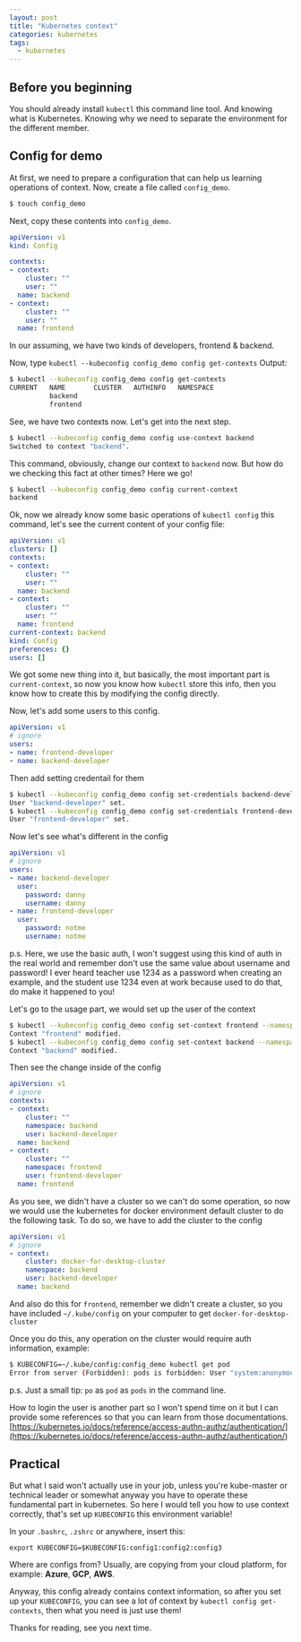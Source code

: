 ```yaml
---
layout: post
title: "Kubernetes context"
categories: kubernetes
tags:
  - kubernetes
---
```


## Before you beginning

You should already install `kubectl` this command line tool.
And knowing what is Kubernetes.
Knowing why we need to separate the environment for the different member.

## Config for demo

At first, we need to prepare a configuration that can help us learning operations of context.
Now, create a file called `config_demo`.

```bash
$ touch config_demo
```

Next, copy these contents into `config_demo`.

```yaml
apiVersion: v1
kind: Config

contexts:
- context:
    cluster: ""
    user: ""
  name: backend
- context:
    cluster: ""
    user: ""
  name: frontend
```

In our assuming, we have two kinds of developers, frontend & backend.

Now, type `kubectl --kubeconfig config_demo config get-contexts`
Output:
```bash
$ kubectl --kubeconfig config_demo config get-contexts
CURRENT   NAME       CLUSTER   AUTHINFO   NAMESPACE
          backend
          frontend
```

See, we have two contexts now. Let's get into the next step.
```bash
$ kubectl --kubeconfig config_demo config use-context backend
Switched to context "backend".
```
This command, obviously, change our context to `backend` now. But how do we checking this fact at other times? Here we go!
```bash
$ kubectl --kubeconfig config_demo config current-context
backend
```

Ok, now we already know some basic operations of `kubectl config` this command, let's see the current content of your config file:
```yaml
apiVersion: v1
clusters: []
contexts:
- context:
    cluster: ""
    user: ""
  name: backend
- context:
    cluster: ""
    user: ""
  name: frontend
current-context: backend
kind: Config
preferences: {}
users: []
```

We got some new thing into it, but basically, the most important part is `current-context`, so now you know how `kubectl` store this info, then you know how to create this by modifying the config directly.

Now, let's add some users to this config.
```yaml
apiVersion: v1
# ignore
users:
- name: frontend-developer
- name: backend-developer
```

Then add setting credentail for them
```bash
$ kubectl --kubeconfig config_demo config set-credentials backend-developer --username=danny --password=danny
User "backend-developer" set.
$ kubectl --kubeconfig config_demo config set-credentials frontend-developer --username=notme --password=notme
User "frontend-developer" set.
```

Now let's see what's different in the config

```yaml
apiVersion: v1
# ignore
users:
- name: backend-developer
  user:
    password: danny
    username: danny
- name: frontend-developer
  user:
    password: notme
    username: notme
```

p.s. Here, we use the basic auth, I won't suggest using this kind of auth in the real world and remember don't use the same value about username and password! I ever heard teacher use 1234 as a password when creating an example, and the student use 1234 even at work because used to do that, do make it happened to you!

Let's go to the usage part, we would set up the user of the context
```bash
$ kubectl --kubeconfig config_demo config set-context frontend --namespace frontend --user frontend-developer
Context "frontend" modified.
$ kubectl --kubeconfig config_demo config set-context backend --namespace backend --user backend-developer
Context "backend" modified.
```
Then see the change inside of the config
```yaml
apiVersion: v1
# ignore
contexts:
- context:
    cluster: ""
    namespace: backend
    user: backend-developer
  name: backend
- context:
    cluster: ""
    namespace: frontend
    user: frontend-developer
  name: frontend
```

As you see, we didn't have a cluster so we can't do some operation, so now we would use the kubernetes for docker environment default cluster to do the following task. To do so, we have to add the cluster to the config
```yaml
apiVersion: v1
# ignore
- context:
    cluster: docker-for-desktop-cluster
    namespace: backend
    user: backend-developer
  name: backend
```
And also do this for `frontend`, remember we didn't create a cluster, so you have included `~/.kube/config` on your computer to get `docker-for-desktop-cluster`

Once you do this, any operation on the cluster would require auth information, example:
```bash
$ KUBECONFIG=~/.kube/config:config_demo kubectl get pod
Error from server (Forbidden): pods is forbidden: User "system:anonymous" cannot list pods in the namespace "backend"
```

p.s. Just a small tip: `po` as `pod` as `pods` in the command line.

How to login the user is another part so I won't spend time on it but I can provide some references so that you can learn from those documentations. [https://kubernetes.io/docs/reference/access-authn-authz/authentication/](https://kubernetes.io/docs/reference/access-authn-authz/authentication/)

## Practical

But what I said won't actually use in your job, unless you're kube-master or technical leader or somewhat anyway you have to operate these fundamental part in kubernetes. So here I would tell you how to use context correctly, that's set up `KUBECONFIG` this environment variable!

In your `.bashrc`, `.zshrc` or anywhere, insert this:
```
export KUBECONFIG=$KUBECONFIG:config1:config2:config3
```

Where are configs from? Usually, are copying from your cloud platform, for example: **Azure**, **GCP**, **AWS**.

Anyway, this config already contains context information, so after you set up your `KUBECONFIG`, you can see a lot of context by `kubectl config get-contexts`, then what you need is just use them!

Thanks for reading, see you next time.
